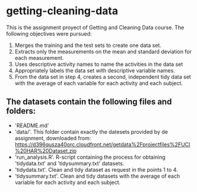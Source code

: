 # getting-cleaning-data

This is the assignment proyect of Getting and Cleaning Data course.
The following objectives were pursued:

1. Merges the training and the test sets to create one data set.
2. Extracts only the measurements on the mean and standard deviation for each measurement.
3. Uses descriptive activity names to name the activities in the data set
4. Appropriately labels the data set with descriptive variable names.
5. From the data set in step 4, creates a second, independent tidy data set with the average of each variable for each activity and each subject.


## The datasets contain the following files and folders:

* 'README.md'
* 'data/'. This folder contain exactly the datesets provided by de assignment, downloaded from: https://d396qusza40orc.cloudfront.net/getdata%2Fprojectfiles%2FUCI%20HAR%20Dataset.zip
* 'run_analysis.R'. R-script containing the process for obtaining 'tidydata.txt' and 'tidysummary.txt' datasets.
* 'tidydata.txt'. Clean and tidy dataset as request in the points 1 to 4.
* 'tidysummary.txt'. Clean and tidy datasets with the average of each variable for each activity and each subject.
